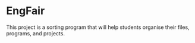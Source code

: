 # EngFair
This project is a sorting program that will help students organise their files, programs, and projects.
